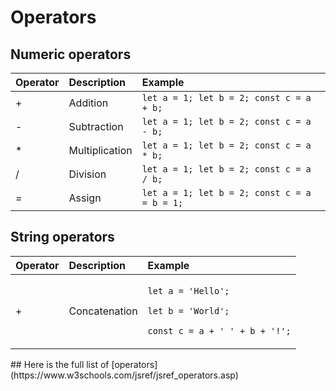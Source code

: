 # Operators

## Numeric operators

| Operator | Description | Example |
| :--- | :--- | :--- |
| + | Addition | `let a = 1; let b = 2; const c = a + b;` |
| - | Subtraction | `let a = 1; let b = 2; const c = a - b;` |
| \* | Multiplication | `let a = 1; let b = 2; const c = a * b;` |
| / | Division | `let a = 1; let b = 2; const c = a / b;` |
| = | Assign | `let a = 1; let b = 2; const c = a = b = 1;` |

## String operators

<table>
  <thead>
    <tr>
      <th style="text-align:left">Operator</th>
      <th style="text-align:left">Description</th>
      <th style="text-align:left">Example</th>
    </tr>
  </thead>
  <tbody>
    <tr>
      <td style="text-align:left">+</td>
      <td style="text-align:left">Concatenation</td>
      <td style="text-align:left">
        <p><code>let a = &apos;Hello&apos;; </code>
        </p>
        <p><code>let b = &apos;World&apos;; </code>
        </p>
        <p><code>const c = a + &apos; &apos; + b + &apos;!&apos;;</code>
        </p>
      </td>
    </tr>
  </tbody>
</table>## Here is the full list of [operators](https://www.w3schools.com/jsref/jsref_operators.asp)

